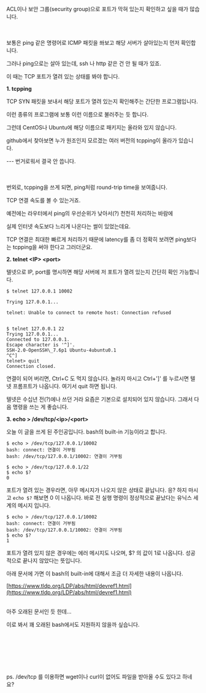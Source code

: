 ACL이나 보안 그룹(security group)으로 포트가 막혀 있는지 확인하고 싶을 때가 많습니다.

<br>
<br>
보통은 ping 같은 명령어로 ICMP 패킷을 쏴보고 해당 서버가 살아있는지 먼저 확인합니다.

그러나 ping으로는 살아 있는데, ssh 나 http 같은 건 안 될 때가 있죠.

이 때는 TCP 포트가 열려 있는 상태를 봐야 합니다.


**1\. tcpping**

TCP SYN 패킷을 보내서 해당 포트가 열려 있는지 확인해주는 간단한 프로그램입니다.

이런 종류의 프로그램에 보통 이런 이름으로 불러주는 듯 합니다.

그런데 CentOS나 Ubuntu에 해당 이름으로 패키지는 올라와 있지 않습니다.

github에서 찾아보면 누가 원조인지 모르겠는 여러 버전의 tcpping이 올라가 있습니다.

\-\-\- 번거로워서 결국 안 씁니다\.

<br>
<br>
번외로, tcpping을 쓰게 되면, ping처럼 round-trip time을 보여줍니다.

TCP 연결 속도를 볼 수 있는거죠.

예전에는 라우터에서 ping의 우선순위가 낮아서(?) 천천히 처리하는 바람에

실제 인터넷 속도보다 느리게 나온다는 썰이 있었는데요.

TCP 연결은 최대한 빠르게 처리하기 때문에 latency를 좀 더 정확히 보려면 ping보다는 tcpping을 써야 한다고 그러더군요.


**2\. telnet \<IP\> \<port\>**

텔넷으로 IP, port를 명시하면 해당 서버에 저 포트가 열려 있는지 간단히 확인 가능합니다.

```
$ telnet 127.0.0.1 10002

Trying 127.0.0.1...

telnet: Unable to connect to remote host: Connection refused


$ telnet 127.0.0.1 22
Trying 127.0.0.1...
Connected to 127.0.0.1.
Escape character is '^]'.
SSH-2.0-OpenSSH\_7.6p1 Ubuntu-4ubuntu0.1
^C^]
telnet> quit
Connection closed.
```

연결이 되어 버리면, Ctrl+C 도 먹지 않습니다. 놀라지 마시고 Ctrl+']' 를 누르시면 텔넷 프롬프트가 나옵니다.
여기서 quit 하면 됩니다.

텔넷은 수십년 전(?)에나 쓰던 거라 요즘은 기본으로 설치되어 있지 않습니다.
그래서 다음 명령을 쓰는 게 좋습니다.

**3\. echo \> /dev/tcp/\<ip\>/\<port\>**

오늘 이 글을 쓰게 된 주인공입니다. bash의 built-in 기능이라고 합니다.
```
$ echo > /dev/tcp/127.0.0.1/10002
bash: connect: 연결이 거부됨
bash: /dev/tcp/127.0.0.1/10002: 연결이 거부됨

$ echo > /dev/tcp/127.0.0.1/22
$ echo $?
0
```

포트가 열려 있는 경우라면, 아무 메시지가 나오지 않은 상태로 끝납니다.
응? 하지 마시고 `echo $?` 해보면 0 이 나옵니다.
바로 전 실행 명령이 정상적으로 끝났다는 유닉스 세계의 메시지 입니다.
```
$ echo > /dev/tcp/127.0.0.1/10002
bash: connect: 연결이 거부됨
bash: /dev/tcp/127.0.0.1/10002: 연결이 거부됨
$ echo $?
1
```

포트가 열려 있지 않은 경우에는 에러 메시지도 나오며,
$? 의 값이 1로 나옵니다.
성공적으로 끝나지 않았다는 뜻입니다.

아래 문서에 가면 이 bash의 built-in에 대해서 조금 더 자세한 내용이 나옵니다.

[https://www.tldp.org/LDP/abs/html/devref1.html](https://www.tldp.org/LDP/abs/html/devref1.html)

<br>
아주 오래된 문서인 듯 한데...

이로 봐서 꽤 오래된 bash에서도 지원하지 않을까 싶습니다.

<br>
<br>
<br>
<br>
<br>
<br>
ps. /dev/tcp 를 이용하면 wget이나 curl이 없어도 파일을 받아올 수도 있다고 하네요?
